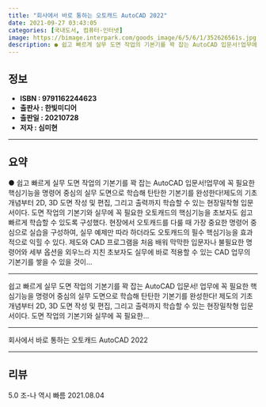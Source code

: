 ```yaml
---
title: "회사에서 바로 통하는 오토캐드 AutoCAD 2022"
date: 2021-09-27 03:43:05
categories: [국내도서, 컴퓨터-인터넷]
image: https://bimage.interpark.com/goods_image/6/5/6/1/352626561s.jpg
description: ● 쉽고 빠르게 실무 도면 작업의 기본기를 꽉 잡는 AutoCAD 입문서!업무에 꼭 필요한 핵심기능을 명령어 중심의 실무 도면으로 학습해 탄탄한 기본기를 완성한다!제도의 기초 개념부터 2D, 3D 도면 작성 및 편집, 그리고 출력까지 학습할 수 있는 현장밀착형 입문서이다. 도면 작업의
---
```


## **정보**

- **ISBN : 9791162244623**
- **출판사 : 한빛미디어**
- **출판일 : 20210728**
- **저자 : 심미현**

------



## **요약**

●  쉽고 빠르게 실무 도면 작업의 기본기를 꽉 잡는 AutoCAD 입문서!업무에 꼭 필요한 핵심기능을 명령어 중심의 실무 도면으로 학습해 탄탄한 기본기를 완성한다!제도의 기초 개념부터 2D, 3D 도면 작성 및 편집, 그리고 출력까지 학습할 수 있는 현장밀착형 입문서이다. 도면 작업의 기본기와 실무에 꼭 필요한 오토캐드의 핵심기능을 초보자도 쉽고 빠르게 학습할 수 있도록 구성했다. 현장에서 오토캐드를 다룰 때 가장 중요한 명령어 중심으로 실습을 구성하여, 실무 예제만 따라 하더라도 오토캐드의 필수 핵심기능을 효과적으로 익힐 수 있다. 제도와 CAD 프로그램을 처음 배워 막막한 입문자나 불필요한 명령어와 세부 옵션을 외우느라 지친 초보자도 실무에 바로 적용할 수 있는 CAD 업무의 기본기를 쌓을 수 있을 것이...

------

쉽고 빠르게 실무 도면 작업의 기본기를 꽉 잡는 AutoCAD 입문서!
업무에 꼭 필요한 핵심기능을 명령어 중심의 실무 도면으로 학습해 탄탄한 기본기를 완성한다!
제도의 기초 개념부터 2D, 3D 도면 작성 및 편집, 그리고 출력까지 학습할 수 있는 현장밀착형 입문서이다. 도면 작업의 기본기와 실무에 꼭 필요한... 

------


회사에서 바로 통하는 오토캐드 AutoCAD 2022 

------


## **리뷰** 

5.0 조-나 역시 빠름 2021.08.04 <br/>